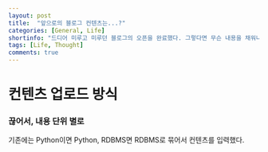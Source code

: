 ```yaml
---
layout: post
title:  "앞으로의 블로그 컨텐츠는...?"
categories: [General, Life]
shortinfo: "드디어 미루고 미루던 블로그의 오픈을 완료했다. 그렇다면 무슨 내용을 채워나갈까가 중요한데..."
tags: [Life, Thought]
comments: true
---
```


# 컨텐츠 업로드 방식

### 끊어서, 내용 단위 별로

기존에는 Python이면 Python, RDBMS면 RDBMS로 묶어서 컨텐츠를 입력했다. 